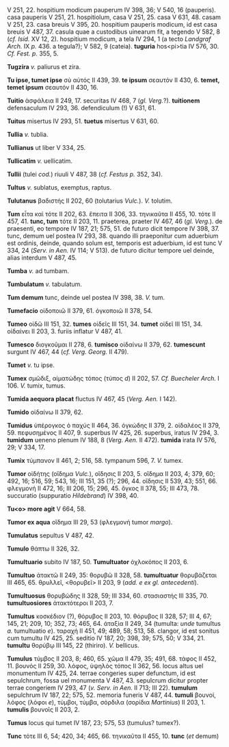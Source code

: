 V 251, 22. hospitium modicum pauperum IV 398, 36; V 540, 16 (pauperis).
casa pauperis V 251, 21. hospitiolum, casa V 251, 25. casa V 631, 48.
casam V 251, 23. casa breuis V 395, 20. hospitium pauperis modicum, id
est casa breuis V 487, 37. casula quae a custodibus uinearum fit, a
tegendo V 582, 8 (*cf. Isid.* XV 12, 2). hospitium modicum, a tela IV
294, 1 (a tecto *Landgraf Arch.* IX *p.* 436. a tegula?); V 582, 9
(cateia). **tuguria** hos\<pi\>tia IV 576, 30. *Cf. Fest. p.* 355, 5.

**Tugzira** *v.* paliurus et zira.

**Tu ipse, tumet ipse** σὺ αὐτός II 439, 39. **te ipsum** σεαυτόν II
430, 6. **temet, temet ipsum** σεαυτόν II 430, 16.

**Tuitio** ἀσφάλεια II 249, 17. securitas IV 468, 7 (*gl. Verg.*?).
**tuitionem** defensaculum IV 293, 36. defendiculum (!) V 631, 61.

**Tuitus** misertus IV 293, 51. **tuetus** misertus V 631, 60.

**Tullia** *v.* tublia.

**Tullianus** ut liber V 334, 25.

**Tullicatim** *v.* uellicatim.

**Tullii** (tulei *cod.*) riuuli V 487, 38 (*cf. Festus p.* 352, 34).

**Tultus** *v.* sublatus, exemptus, raptus.

**Tulutanus** βαδιστής II 202, 60 (tolutarius *Vulc.*). *V.* tolutim.

**Tum** εἶτα καὶ τότε II 202, 63. ἔπειτα II 306, 33. τηνικαῦτα II 455,
10. τότε II 457, 41. **tunc, tum** τότε II 203, 11. praeterea, praeter
IV 467, 46 (*gl. Verg.*). de praesenti, eo tempore IV 187, 21; 575, 51.
de futuro dicit tempore IV 398, 37. tunc, demum uel postea IV 293, 38.
quando illi praeponitur cum aduerbium est ordinis, deinde, quando solum
est, temporis est aduerbium, id est tunc V 334, 24 (*Serv. in Aen.* IV
114; V 513). de futuro dicitur tempore uel deinde, alias interdum V 487,
45.

**Tumba** *v.* ad tumbam.

**Tumbulatum** *v.* tabulatum.

**Tum demum** tunc, deinde uel postea IV 398, 38. *V.* tum.

**Tumefacio** οἰδοποιῶ II 379, 61. ὀγκοποιῶ II 378, 54.

**Tumeo** οἰδῶ III 151, 32. **tumes** οἰδεῖς III 151, 34. **tumet**
οἰδεῖ III 151, 34. οἰδαίνει II 203, 3. furiis inflatur V 487, 41.

**Tumesco** διογκοῦμαι II 278, 6. **tumisco** οἰδαίνω II 379, 62.
**tumescunt** surgunt IV 467, 44 (*cf. Verg. Georg.* II 479).

**Tumet** *v.* tu ipse.

**Tumex** σμῶδιξ, αἱματώδης τόπος (τύπος *d*) II 202, 57. *Cf. Buecheler
Arch.* I 106. *V.* tumix, tumus.

**Tumida aequora placat** fluctus IV 467, 45 (*Verg. Aen.* I 142).

**Tumido** οἰδαίνω II 379, 62.

**Tumidus** ὑπέρογκος ὁ παχύς II 464, 36. ὀγκώδης II 379, 2. οἰδαλέος II
379, 59. πεφυσημένος II 407, 9. superbus IV 425, 26. superbus, iratus IV
294, 3. **tumidum** ueneno plenum IV 188, 8 (*Verg. Aen.* II 472).
**tumida** irata IV 576, 29; V 334, 17.

**Tumix** τύμπανον II 461, 2; 516, 58. tympanum 596, 7. *V.* tumex.

**Tumor** οἰδήτης (οἴδημα *Vulc.*), οἴδησις II 203, 5. οἴδημα II 203, 4;
379, 60; 492, 16; 516, 59; 543, 16; III 151, 35 (?); 296, 44. οἴδησις II
539, 43; 551, 66. φλεγμονή II 472, 16; III 206, 15; 296, 45. ὄγκος II
378, 55; III 473, 78. succuratio (suppuratio *Hildebrand*) IV 398, 40.

**Tu\<o\> more agit** V 664, 58.

**Tumor ex aqua** οἴδημα III 29, 53 (φλεγμονή tumor *margo*).

**Tumulatus** sepultus V 487, 42.

**Tumulo** θάπτω II 326, 32.

**Tumultuario** subito IV 187, 50. **Tumultuator** ὀχλοκόπος II 203,
6.

**Tumultuo** ἀτακτῶ II 249, 35: θορυβῶ II 328, 58. **tumultuatur**
θορυβάζεται III 465, 65. θρυλλεῖ, \<θορυβεῖ\> II 203, 9 (*add. e ex gl.
antecedenti*).

**Tumultuosus** θορυβώδης II 328, 59; III 334, 60. στασιαστής III 335,
70. **tumultuosiores** ἀτακτότεροι II 203, 7.

**Tumultus** κοσκέδιον (?), θόρυβος II 203, 10. θόρυβος II 328, 57; III
4, 67; 145, 21; 209, 10; 352, 73; 465, 64. ἀταξία II 249, 34 (tumulta:
*unde* tumultus *a.* tumultuatio *e*). ταραχή II 451, 49; 489, 58; 513,
58. clangor, id est sonitus cum tumultu IV 425, 25. seditio IV 187, 20;
398, 39; 575, 50; V 334, 21. **tumultu** θορύβῳ III 145, 22 (thiriro).
*V.* bellicus.

**Tumulus** τύμβος II 203, 8; 460, 65. χῶμα II 479, 35; 491, 68. τάφος
II 452, 11. βουνός II 259, 30. λόφος, ὑψηλὸς τόπος II 362, 56. locus
altus uel monumentum IV 425, 24. terrae congeries super defunctum, id
est sepulchrum, fossa uel monumenta V 487, 43. sepulcrum dicitur propter
terrae congeriem IV 293, 47 (*v. Serv. in Aen.* II 713; III 22).
**tumulum** sepulchrum IV 187, 22; 575, 52. memoria funeris V 487, 44.
**tumuli** βουνοί, λόφος (λόφοι *e*), τύμβοι, τύμβα, σόρδιλα (σορίδια
*Martinius*) II 203, 1. **tumulis** βουνοῖς II 203, 2.

**Tumus** locus qui tumet IV 187, 23; 575, 53 (tumulus? tumex?).

**Tunc** τότε III 6, 54; 420, 34; 465, 66. τηνικαῦτα II 455, 10.
**tunc** (*et* demum)
